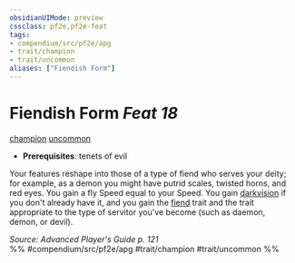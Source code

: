 ```yaml
---
obsidianUIMode: preview
cssclass: pf2e,pf2e-feat
tags:
- compendium/src/pf2e/apg
- trait/champion
- trait/uncommon
aliases: ["Fiendish Form"]
---
```

# Fiendish Form  *Feat 18*  
[champion](../../Rules/traits/champion.md)  [uncommon](../../Rules/traits/uncommon.md)  

- **Prerequisites**: tenets of evil

Your features reshape into those of a type of fiend who serves your deity; for example, as a demon you might have putrid scales, twisted horns, and red eyes. You gain a fly Speed equal to your Speed. You gain [darkvision](../../Rules/abilities/darkvision.md) if you don't already have it, and you gain the [fiend](../../Rules/traits/fiend.md) trait and the trait appropriate to the type of servitor you've become (such as daemon, demon, or devil).

*Source: Advanced Player's Guide p. 121*  
%% #compendium/src/pf2e/apg #trait/champion #trait/uncommon %%
